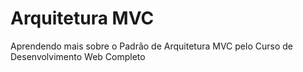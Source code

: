 # Arquitetura MVC
Aprendendo mais sobre o Padrão de Arquitetura MVC pelo Curso de Desenvolvimento Web Completo
